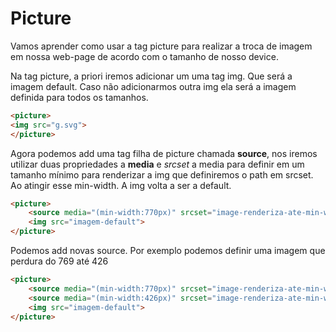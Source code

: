 # Picture

Vamos aprender como usar a tag picture para realizar a troca de imagem em nossa web-page de acordo com o tamanho de 
nosso device.

Na tag picture, a priori iremos adicionar um uma tag img. Que será a imagem default. Caso não adicionarmos outra img
ela será a imagem definida para todos os tamanhos.

~~~ html
<picture>
<img src="g.svg">
</picture>
~~~

Agora podemos add uma tag filha de picture chamada **source**, nos iremos utilizar duas propriedades a **media** e *srcset*
a media para definir em um tamanho mínimo para renderizar a img que definiremos o path em srcset. Ao atingir esse min-width. A img
volta a ser a default.

~~~ html
<picture>
    <source media="(min-width:770px)" srcset="image-renderiza-ate-min-width-definido.svg">
    <img src="imagem-default">
</picture>
~~~

Podemos add novas source. Por exemplo podemos definir uma imagem que perdura do 769 até 426

~~~ html
<picture>
    <source media="(min-width:770px)" srcset="image-renderiza-ate-min-width-definido.svg">
    <source media="(min-width:426px)" srcset="image-renderiza-ate-min-width-definido.svg">
    <img src="imagem-default">
</picture>
~~~